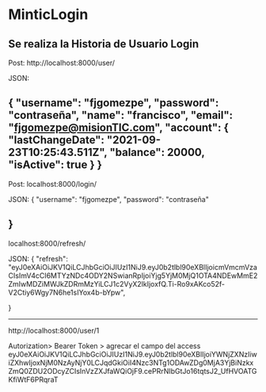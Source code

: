 # MinticLogin
 Se realiza la Historia de Usuario Login 
----------------------------------------------
Post: http://localhost:8000/user/

JSON: 

{
 "username": "fjgomezpe",
 "password": "contraseña",
 "name": "francisco",
 "email": "fjgomezpe@misionTIC.com",
 "account": {
 "lastChangeDate": "2021-09-23T10:25:43.511Z",
 "balance": 20000,
 "isActive": true
 }
}
---------------------------------------------
Post: localhost:8000/login/

JSON:
{
"username": "fjgomezpe",
"password": "contraseña"

}
--------------------------------------------
localhost:8000/refresh/

JSON:
{
    "refresh": "eyJ0eXAiOiJKV1QiLCJhbGciOiJIUzI1NiJ9.eyJ0b2tlbl90eXBlIjoicmVmcmVzaCIsImV4cCI6MTYzNDc4ODY2NSwianRpIjoiYjg5YjM0MjQ1OTA4NDEwMmE2ZmIwMDZiMWJkZDRmMzYiLCJ1c2VyX2lkIjoxfQ.Ti-Ro9xAKco52f-V2Ctiy6Wgy7N6he1sIYox4b-bYpw",

}

--------------------------------------------
http://localhost:8000/user/1

Autorization> Bearer Token > agrecar el campo del access
eyJ0eXAiOiJKV1QiLCJhbGciOiJIUzI1NiJ9.eyJ0b2tlbl90eXBlIjoiYWNjZXNzIiwiZXhwIjoxNjM0NzAyNjY0LCJqdGkiOiI4Nzc3NTg1ODAwZDg0MjA3YjBiNzkxZmQ0ZDU2ODcyZCIsInVzZXJfaWQiOjF9.cePRrNIbGtJo16tqtsJ2_UfHVOATGKfiWtF6PRqraT

